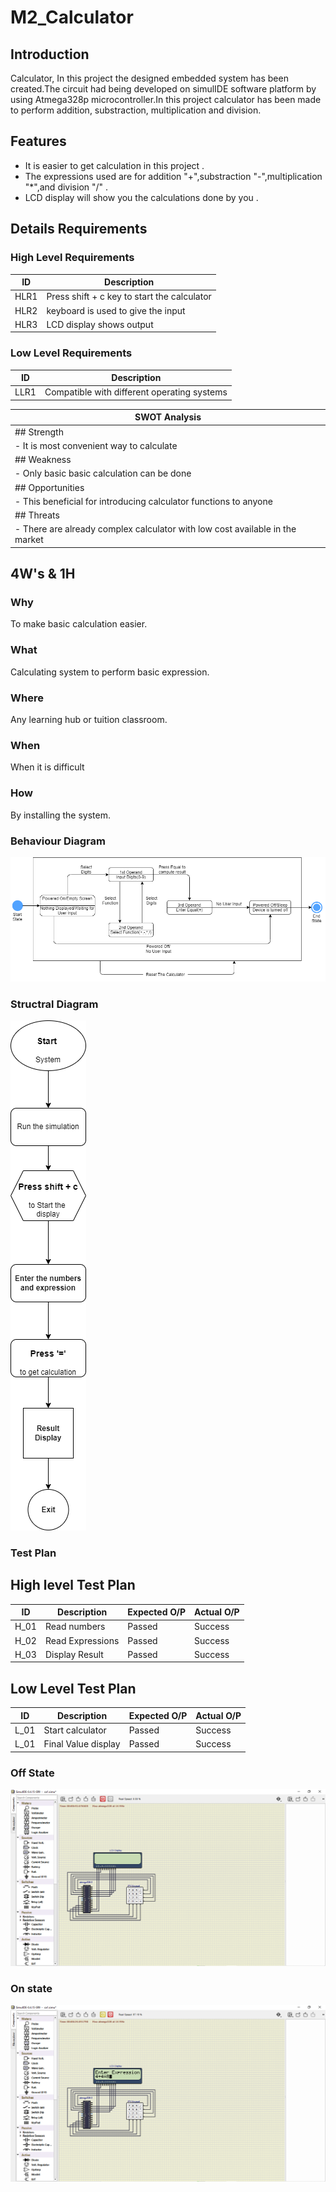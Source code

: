 # M2_Calculator
## Introduction
Calculator, In this project the designed embedded system has been created.The circuit had being developed on simulIDE software platform by 
using Atmega328p microcontroller.In this project calculator has been made to perform addition, substraction, multiplication and division.
## Features
-   It is easier to get calculation in this project .
-   The expressions used are for addition "+",substraction "-",multiplication "*",and division "/" .
-   LCD display will show you the calculations done by you .
 ## Details Requirements
### High Level Requirements
 | ID  | Description  |
 |--- |--- |
 | HLR1  | Press shift + c key to start the calculator  |
 | HLR2  | keyboard is used to give the input  |
 | HLR3  | LCD display shows output  |
### Low Level Requirements
 | ID  | Description  |
 |--- |--- |
 | LLR1  | Compatible with different operating systems  |
 
 |  SWOT Analysis  |
|--- |
| ## Strength  |
| -  It is most convenient way to calculate  |
| ## Weakness  |
| - Only basic basic calculation can be done  |
| ## Opportunities  |
| - This beneficial for introducing calculator functions to anyone  |
| ## Threats  |
|  - There are already complex calculator with low cost available in the market  |
 ## 4W's & 1H
### Why
To make basic calculation easier.
### What
Calculating system to perform basic expression.
### Where
Any learning hub or tuition classroom.
### When
When it is difficult 
### How
By installing the system.
### Behaviour Diagram
![behaviourdiagram](https://github.com/BhargavaRaj/M2_Calculator/blob/2dbe10593cbf9c86bf8e2137347fd91332dff3aa/1_Requirements/behaviour%20diagram/behaviour%20diagram.png)
### Structral Diagram
![Structraldiagram](https://github.com/BhargavaRaj/M2_Calculator/blob/642d9dcfdd9857fb6d07de5b34d4503bc4aa2b74/1_Requirements/structural%20diagram/Structural%20Diagram.png)
### Test Plan
## High level Test Plan
| ID  | Description  | Expected O/P | Actual O/P  |
|--- |--- |--- |--- |
| H_01  | Read numbers  | Passed  | Success  |
| H_02  | Read Expressions  | Passed  | Success  |
| H_03  | Display Result  | Passed  | Success  |
## Low Level Test Plan
| ID  | Description  | Expected O/P | Actual O/P  |
|--- |--- |--- |--- |
| L_01  | Start calculator  | Passed  | Success  |
| L_01  | Final Value display  | Passed  | Success  |
### Off State
  ![offstate](https://github.com/BhargavaRaj/M2_Calculator/blob/0ad62b079d390d188250c26097cd224d7923675f/6_Output/2022-04-21%20(2).png)
### On state
![onstate](https://github.com/BhargavaRaj/M2_Calculator/blob/e404baa6f3f8ff409866f2843aac05231456cf60/6_Output/2022-04-21.png)




